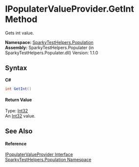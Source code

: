 # IPopulaterValueProvider.GetInt Method 
 

Gets int value.

**Namespace:**&nbsp;<a href="N_SparkyTestHelpers_Population.md">SparkyTestHelpers.Population</a><br />**Assembly:**&nbsp;SparkyTestHelpers.Populater (in SparkyTestHelpers.Populater.dll) Version: 1.1.0

## Syntax

**C#**<br />
``` C#
int GetInt()
```


#### Return Value
Type: <a href="http://msdn2.microsoft.com/en-us/library/td2s409d" target="_blank">Int32</a><br />An <a href="http://msdn2.microsoft.com/en-us/library/td2s409d" target="_blank">Int32</a> value.

## See Also


#### Reference
<a href="T_SparkyTestHelpers_Population_IPopulaterValueProvider.md">IPopulaterValueProvider Interface</a><br /><a href="N_SparkyTestHelpers_Population.md">SparkyTestHelpers.Population Namespace</a><br />